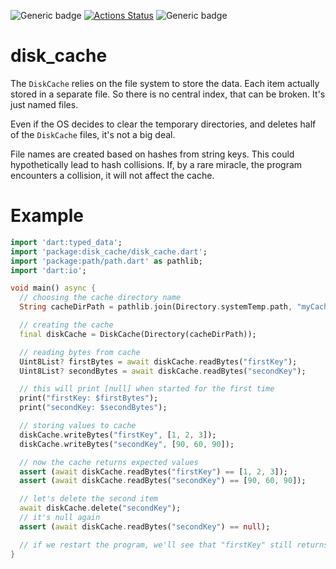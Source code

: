 ![Generic badge](https://img.shields.io/badge/status-draft-red.svg)
[![Actions Status](https://github.com/rtmigo/dart_disk_cache/workflows/unittest/badge.svg?branch=master)](https://github.com/rtmigo/dart_disk_cache/actions)
![Generic badge](https://img.shields.io/badge/tested_on-Windows_|_MacOS_|_Ubuntu-blue.svg)

# disk_cache

The `DiskCache` relies on the file system to store the data. Each item actually stored in a separate
file. So there is no central index, that can be broken. It's just named files.

Even if the OS decides to clear the temporary directories, and deletes half of the `DiskCache`
files, it's not a big deal.

File names are created based on hashes from string keys. This could hypothetically lead to hash
collisions. If, by a rare miracle, the program encounters a collision, it will not affect the cache. 

# Example

``` dart
import 'dart:typed_data';
import 'package:disk_cache/disk_cache.dart';
import 'package:path/path.dart' as pathlib;
import 'dart:io';

void main() async {
  // choosing the cache directory name
  String cacheDirPath = pathlib.join(Directory.systemTemp.path, "myCache");

  // creating the cache
  final diskCache = DiskCache(Directory(cacheDirPath));

  // reading bytes from cache
  Uint8List? firstBytes = await diskCache.readBytes("firstKey");
  Uint8List? secondBytes = await diskCache.readBytes("secondKey");

  // this will print [null] when started for the first time
  print("firstKey: $firstBytes");
  print("secondKey: $secondBytes");

  // storing values to cache
  diskCache.writeBytes("firstKey", [1, 2, 3]);
  diskCache.writeBytes("secondKey", [90, 60, 90]);

  // now the cache returns expected values
  assert (await diskCache.readBytes("firstKey") == [1, 2, 3]);
  assert (await diskCache.readBytes("secondKey") == [90, 60, 90]);

  // let's delete the second item
  await diskCache.delete("secondKey");
  // it's null again
  assert (await diskCache.readBytes("secondKey") == null);

  // if we restart the program, we'll see that "firstKey" still returns [1,2,3]
}
```